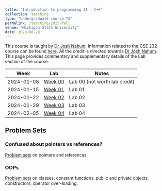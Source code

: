 ```yaml
---
title: "Introduction to programming II - C++"
collection: teaching
type: "Undergraduate course TA"
permalink: /teaching/2023-fall
venue: "Michigan State University"
date: 2023-08-28
---
```

This course is taught by [Dr Josh Nahum](http://www.nahum.us/). Information related to the CSE 232 course can be found [here](https://www.cse.msu.edu/~cse232/). All the credit is directed towards [Dr Josh Nahum](http://www.nahum.us/). This page provides commentary and supplementary details of the Lab section of the course.

<table id="course-calendar">
    <thead>
        <tr>
            <th>Week</th>
            <th>Lab</th>
            <th>Notes</th>
        </tr>
    </thead>
    <tbody>
        <tr>
            <td>2024-01-08</td>
            <td><a href="https://sachit3022.github.io/teaching/cse232/Labs/Lab0.md">Week 00</a></td>
            <td>Lab 00 (not worth lab credit)</td>
        </tr>
        <tr>
            <td>2024-01-15</td>
            <td><a href="https://sachit3022.github.io/teaching/cse232/Labs/Lab1.md">Week 01</a></td>
            <td>Lab 01</td>
        </tr>
        <tr>
            <td>2024-01-22</td>
            <td><a href="https://sachit3022.github.io/teaching/cse232/Labs/Lab2.md">Week 02</a></td>
            <td>Lab 02</td>
        </tr>
        <tr>
            <td>2024-01-29</td>
            <td><a href="https://sachit3022.github.io/teaching/cse232/Labs/Lab3.md">Week 03</a></td>
            <td>Lab 03</td>
        </tr>
        <tr>
            <td>2024-02-05</td>
            <td><a href="https://sachit3022.github.io/_teaching/cse232/Labs/Lab4.md">Week 04</a></td>
            <td>Lab 04</td>
        </tr>
    </tbody>
</table>


## Problem Sets

### Confused about pointers vs references? 

[Problem sets](https://sachit3022.github.io/_teaching/cse232/problems/pointers.pdf) on pointers and references


### OOPs

[Problem sets](https://sachit3022.github.io/_teaching/cse232/problems/classes.pdf) on classes, constant functions, public and private objects, constructors, operator over-loading. 
